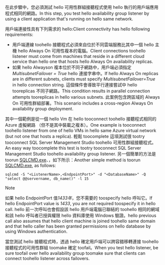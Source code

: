 <span data-ttu-id="8b166-101">在此步驟中，您必須測試 hello 可用性群組接聽程式使用 hello 執行的用戶端應用程式相同的網路。</span><span class="sxs-lookup"><span data-stu-id="8b166-101">In this step, you test hello availability group listener by using a client application that's running on hello same network.</span></span>

<span data-ttu-id="8b166-102">用戶端連接性具有下列需求的 hello:</span><span class="sxs-lookup"><span data-stu-id="8b166-102">Client connectivity has hello following requirements:</span></span>

* <span data-ttu-id="8b166-103">用戶端連線 toohello 接聽程式必須來自位於不同雲端服務比其中一個 hello 主機 hello Always On 可用性複本的電腦。</span><span class="sxs-lookup"><span data-stu-id="8b166-103">Client connections toohello listener must come from machines that reside in a different cloud service than hello one that hosts hello Always On availability replicas.</span></span>
* <span data-ttu-id="8b166-104">如果 hello Alwayson 複本位於不同子網路中，用戶端必須指定*MultisubnetFailover = True* hello 連接字串中。</span><span class="sxs-lookup"><span data-stu-id="8b166-104">If hello Always On replicas are in different subnets, clients must specify *MultisubnetFailover=True* in hello connection string.</span></span> <span data-ttu-id="8b166-105">這個條件會導致平行連接嘗試中 hello tooreplicas 不同子網路。</span><span class="sxs-lookup"><span data-stu-id="8b166-105">This condition results in parallel connection attempts tooreplicas in hello various subnets.</span></span> <span data-ttu-id="8b166-106">此案例包含跨區域的 Always On 可用性群組部署。</span><span class="sxs-lookup"><span data-stu-id="8b166-106">This scenario includes a cross-region Always On availability group deployment.</span></span>

<span data-ttu-id="8b166-107">其中一個範例是從一個 hello Vm 在 hello tooconnect toohello 接聽程式相同的 Azure 虛擬網路 （但不是其中裝載之複本）。</span><span class="sxs-lookup"><span data-stu-id="8b166-107">One example is tooconnect toohello listener from one of hello VMs in hello same Azure virtual network (but not one that hosts a replica).</span></span> <span data-ttu-id="8b166-108">輕鬆 toocomplete 這項測試很 tootry tooconnect SQL Server Management Studio toohello 可用性群組接聽程式。</span><span class="sxs-lookup"><span data-stu-id="8b166-108">An easy way toocomplete this test is tootry tooconnect SQL Server Management Studio toohello availability group listener.</span></span> <span data-ttu-id="8b166-109">另一個簡單的方法是 toorun [SQLCMD.exe](https://technet.microsoft.com/library/ms162773.aspx)、，如下所示：</span><span class="sxs-lookup"><span data-stu-id="8b166-109">Another simple method is toorun [SQLCMD.exe](https://technet.microsoft.com/library/ms162773.aspx), as follows:</span></span>

    sqlcmd -S "<ListenerName>,<EndpointPort>" -d "<DatabaseName>" -Q "select @@servername, db_name()" -l 15

> [!NOTE]
> <span data-ttu-id="8b166-110">如果 hello EndpointPort 值*1433年*，您不需要的 toospecify hello 呼叫它。</span><span class="sxs-lookup"><span data-stu-id="8b166-110">If hello EndpointPort value is *1433*, you are not required toospecify it in hello call.</span></span> <span data-ttu-id="8b166-111">hello 前一次呼叫也會假設該 hello 用戶端電腦已聯結的 toohello 相同的網域和該 hello 呼叫者已授與權限 hello 資料庫使用 Windows 驗證。</span><span class="sxs-lookup"><span data-stu-id="8b166-111">hello previous call also assumes that hello client machine is joined toohello same domain and that hello caller has been granted permissions on hello database by using Windows authentication.</span></span>
> 
> 

<span data-ttu-id="8b166-112">當您測試 hello 接聽程式時，透過 hello 確定用戶端可以跨容錯移轉連接 toohello 接聽程式的可用性群組 toomake 確定 toofail。</span><span class="sxs-lookup"><span data-stu-id="8b166-112">When you test hello listener, be sure toofail over hello availability group toomake sure that clients can connect toohello listener across failovers.</span></span>

